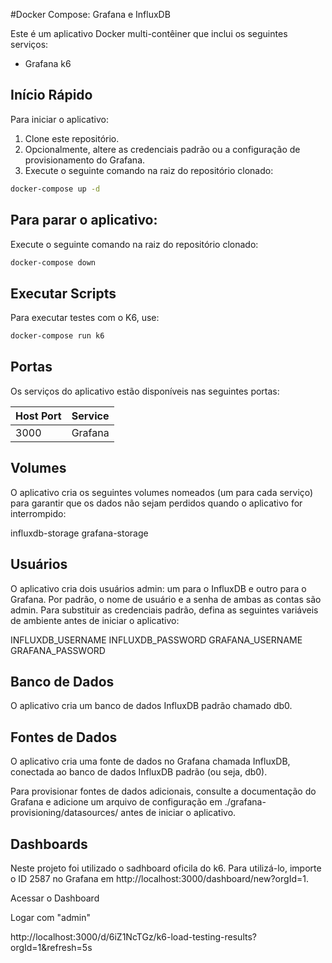 #Docker Compose: Grafana e InfluxDB

Este é um aplicativo Docker multi-contêiner que inclui os seguintes serviços:

* Grafana k6

## Início Rápido

Para iniciar o aplicativo:

1. Clone este repositório.
2. Opcionalmente, altere as credenciais padrão ou a configuração de provisionamento do Grafana.
3. Execute o seguinte comando na raiz do repositório clonado:

```bash
docker-compose up -d
```

## Para parar o aplicativo:

Execute o seguinte comando na raiz do repositório clonado:

```bash
docker-compose down
```

## Executar Scripts

Para executar testes com o K6, use:

```bash
docker-compose run k6
```

## Portas

Os serviços do aplicativo estão disponíveis nas seguintes portas:

| Host Port | Service |
| - | - |
| 3000 | Grafana |

## Volumes

O aplicativo cria os seguintes volumes nomeados (um para cada serviço) para garantir que os dados não sejam perdidos quando o aplicativo for interrompido:

influxdb-storage
grafana-storage

## Usuários

O aplicativo cria dois usuários admin: um para o InfluxDB e outro para o Grafana. Por padrão, o nome de usuário e a senha de ambas as contas são admin. Para substituir as credenciais padrão, defina as seguintes variáveis de ambiente antes de iniciar o aplicativo:

INFLUXDB_USERNAME
INFLUXDB_PASSWORD
GRAFANA_USERNAME
GRAFANA_PASSWORD

## Banco de Dados

O aplicativo cria um banco de dados InfluxDB padrão chamado db0.

## Fontes de Dados
O aplicativo cria uma fonte de dados no Grafana chamada InfluxDB, conectada ao banco de dados InfluxDB padrão (ou seja, db0).

Para provisionar fontes de dados adicionais, consulte a documentação do Grafana e adicione um arquivo de configuração em ./grafana-provisioning/datasources/ antes de iniciar o aplicativo.

## Dashboards

Neste projeto foi utilizado o sadhboard oficila do k6.
Para utilizá-lo, importe o ID 2587 no Grafana em http://localhost:3000/dashboard/new?orgId=1.

Acessar o Dashboard

Logar com "admin"

http://localhost:3000/d/6iZ1NcTGz/k6-load-testing-results?orgId=1&refresh=5s